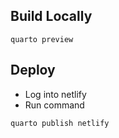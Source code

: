 ## Build Locally
```
quarto preview
```

## Deploy
- Log into netlify
- Run command
```
quarto publish netlify
```